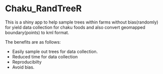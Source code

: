 # Chaku_RandTreeR
This is a shiny app to help sample trees within farms without bias(randomly) for yield data collection for chaku foods and also convert geomapped boundary(points) to kml format.

The benefits are as follows:
- Easily sample  out trees for data collection.
- Reduced time for data collection
- Reproducibilty
- Avoid bias.

